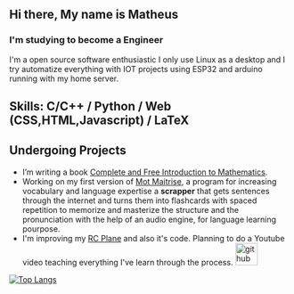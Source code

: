 ## Hi there, My name is Matheus
### I'm studying to become a Engineer
I'm a open source software enthusiastic I only use Linux as a desktop and I try automatize everything with IOT projects using ESP32 and arduino running with my home server.

## Skills: C/C++ / Python / Web (CSS,HTML,Javascript) / LaTeX 

## Undergoing Projects
- I’m writing a book [Complete and Free Introduction to Mathematics](https://github.com/Matheus-Mota1/Complete_and_Free_Introduction_to_Mathematics).
- Working on my first version of [Mot Maitrise](https://github.com/Matheus-Mota1/Moitrise), a program for increasing vocabulary and language expertise a **scrapper** that gets sentences through the internet and turns them into flashcards with spaced repetition to memorize and masterize the structure and the pronunciation with the help of an audio engine, for language learning pourpose.
- I'm improving my [RC Plane](https://github.com/Matheus-Mota1/Airplane-RC-Control) and also it's code. Planning to do a Youtube video teaching everything I've learn through the process.
[<img src='https://cdn.jsdelivr.net/npm/simple-icons@3.0.1/icons/github.svg' alt='github' height='40'>](https://github.com/Matheus-Mota1)  

[![Top Langs](https://github-readme-stats.vercel.app/api/top-langs/?username=Matheus-Mota1)](https://github.com/anuraghazra/github-readme-stats)

